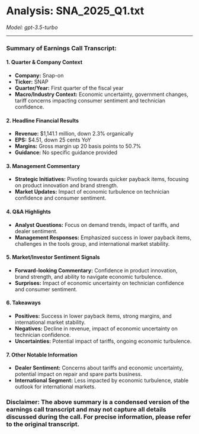 # Analysis: SNA_2025_Q1.txt

*Model: gpt-3.5-turbo*

---

### Summary of Earnings Call Transcript:

#### 1. **Quarter & Company Context**
- **Company:** Snap-on
- **Ticker:** SNAP
- **Quarter/Year:** First quarter of the fiscal year
- **Macro/Industry Context:** Economic uncertainty, government changes, tariff concerns impacting consumer sentiment and technician confidence.

#### 2. **Headline Financial Results**
- **Revenue:** $1,141.1 million, down 2.3% organically
- **EPS:** $4.51, down 25 cents YoY
- **Margins:** Gross margin up 20 basis points to 50.7%
- **Guidance:** No specific guidance provided

#### 3. **Management Commentary**
- **Strategic Initiatives:** Pivoting towards quicker payback items, focusing on product innovation and brand strength.
- **Market Updates:** Impact of economic turbulence on technician confidence and consumer sentiment.

#### 4. **Q&A Highlights**
- **Analyst Questions:** Focus on demand trends, impact of tariffs, and dealer sentiment.
- **Management Responses:** Emphasized success in lower payback items, challenges in the tools group, and international market stability.

#### 5. **Market/Investor Sentiment Signals**
- **Forward-looking Commentary:** Confidence in product innovation, brand strength, and ability to navigate economic turbulence.
- **Surprises:** Impact of economic uncertainty on technician confidence and consumer sentiment.

#### 6. **Takeaways**
- **Positives:** Success in lower payback items, strong margins, and international market stability.
- **Negatives:** Decline in revenue, impact of economic uncertainty on technician confidence.
- **Uncertainties:** Potential impact of tariffs, ongoing economic turbulence.

#### 7. **Other Notable Information**
- **Dealer Sentiment:** Concerns about tariffs and economic uncertainty, potential impact on repair and spare parts business.
- **International Segment:** Less impacted by economic turbulence, stable outlook for international markets.

### Disclaimer: The above summary is a condensed version of the earnings call transcript and may not capture all details discussed during the call. For precise information, please refer to the original transcript.